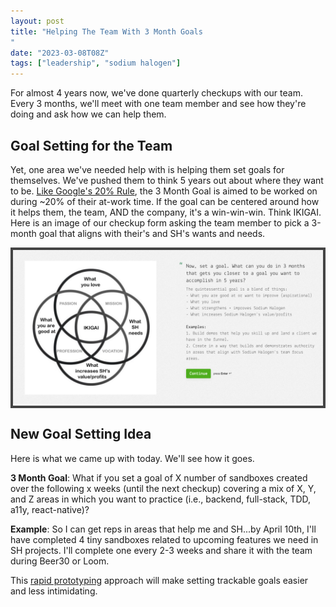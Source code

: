 ```yaml
---
layout: post
title: "Helping The Team With 3 Month Goals
"
date: "2023-03-08T08Z"
tags: ["leadership", "sodium halogen"]
---
```


For almost 4 years now, we've done quarterly checkups with our team. Every 3 months, we'll meet with one team member and see how they're doing and ask how we can help them.

## Goal Setting for the Team

Yet, one area we've needed help with is helping them set goals for themselves. We've pushed them to think 5 years out about where they want to be. [Like Google's 20% Rule](https://www.inc.com/bill-murphy-jr/google-says-it-still-uses-20-percent-rule-you-should-totally-copy-it.html#:~:text=Google%20itself%20says%20yes.%20A%20Google%20spokesperson%20told%20me%20this%20week%20that%20%2220%2Dpercent%20time%22%20is%20%22a%20long%2Dstanding%20Google%20initiative...and%20still%20an%20active%20program.%22), the 3 Month Goal is aimed to be worked on during ~20% of their at-work time. If the goal can be centered around how it helps them, the team, AND the company, it's a win-win-win. Think IKIGAI. Here is an image of our checkup form asking the team member to pick a 3-month goal that aligns with their's and SH's wants and needs.

<span style="border: 4px solid #444; display: block;">![image of our checkup form asking the team member to pick a goal that aligns with their wants and needs and SH's too](./sh-ikigai.png)</span>

## New Goal Setting Idea

Here is what we came up with today. We'll see how it goes.

**3 Month Goal**: What if you set a goal of X number of sandboxes created over the following x weeks (until the next checkup) covering a mix of X, Y, and Z areas in which you want to practice (i.e., backend, full-stack, TDD, a11y, react-native)?

**Example**: So I can get reps in areas that help me and SH...by April 10th, I'll have completed 4 tiny sandboxes related to upcoming features we need in SH projects. I'll complete one every 2-3 weeks and share it with the team during Beer30 or Loom.

This [rapid prototyping](/rapid-prototyping-framework) approach will make setting trackable goals easier and less intimidating.
